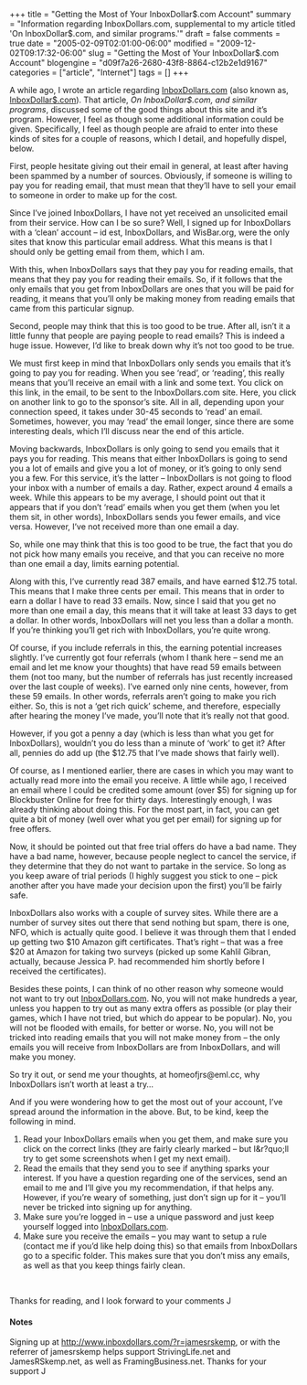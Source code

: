 +++
title = "Getting the Most of Your InboxDollar$.com Account"
summary = "Information regarding InboxDollars.com, supplemental to my article titled 'On InboxDollar$.com, and similar programs.'"
draft = false
comments = true
date = "2005-02-09T02:01:00-06:00"
modified = "2009-12-02T09:17:32-06:00"
slug = "Getting the Most of Your InboxDollar$.com Account"
blogengine = "d09f7a26-2680-43f8-8864-c12b2e1d9167"
categories = ["article", "Internet"]
tags = []
+++

<p>
A while ago, I wrote an article regarding <a href="http://www.inboxdollars.com/?r=jamesrskemp">InboxDollars.com</a> (also known as, <a href="http://www.inboxdollars.com/?r=jamesrskemp">InboxDollar$.com</a>). That article, <em>On InboxDollar$.com, and similar programs</em>, discussed some of the good things about this site and it&rsquo;s program. However, I feel as though some additional information could be given. Specifically, I feel as though people are afraid to enter into these kinds of sites for a couple of reasons, which I detail, and hopefully dispel, below.
</p>
<p>
First, people hesitate giving out their email in general, at least after having been spammed by a number of sources. Obviously, if someone is willing to pay you for reading email, that must mean that they&rsquo;ll have to sell your email to someone in order to make up for the cost.
</p>
<p>
Since I&rsquo;ve joined InboxDollars, I have not yet received an unsolicited email from their service. How can I be so sure? Well, I signed up for InboxDollars with a &lsquo;clean&rsquo; account &ndash; id est, InboxDollars, and WisBar.org, were the only sites that know this particular email address. What this means is that I should only be getting email from them, which I am.
</p>
<p>
With this, when InboxDollars says that they pay you for reading emails, that means that they pay you for reading their emails. So, if it follows that the only emails that you get from InboxDollars are ones that you will be paid for reading, it means that you&rsquo;ll only be making money from reading emails that came from this particular signup.
</p>
<p>
Second, people may think that this is too good to be true. After all, isn&rsquo;t it a little funny that people are paying people to read emails? This is indeed a huge issue. However, I&rsquo;d like to break down why it&rsquo;s not too good to be true.
</p>
<p>
We must first keep in mind that InboxDollars only sends you emails that it&rsquo;s going to pay you for reading. When you see &lsquo;read&rsquo;, or &lsquo;reading&rsquo;, this really means that you&rsquo;ll receive an email with a link and some text. You click on this link, in the email, to be sent to the InboxDollars.com site. Here, you click on another link to go to the sponsor&rsquo;s site. All in all, depending upon your connection speed, it takes under 30-45 seconds to &lsquo;read&rsquo; an email. Sometimes, however, you may &lsquo;read&rsquo; the email longer, since there are some interesting deals, which I&rsquo;ll discuss near the end of this article.
</p>
<p>
Moving backwards, InboxDollars is only going to send you emails that it pays you for reading. This means that either InboxDollars is going to send you a lot of emails and give you a lot of money, or it&rsquo;s going to only send you a few. For this service, it&rsquo;s the latter &ndash; InboxDollars is not going to flood your inbox with a number of emails a day. Rather, expect around 4 emails a week. While this appears to be my average, I should point out that it appears that if you don&rsquo;t &lsquo;read&rsquo; emails when you get them (when you let them sit, in other words), InboxDollars sends you fewer emails, and vice versa. However, I&rsquo;ve not received more than one email a day.
</p>
<p>
So, while one may think that this is too good to be true, the fact that you do not pick how many emails you receive, and that you can receive no more than one email a day, limits earning potential.
</p>
<p>
Along with this, I&rsquo;ve currently read 387 emails, and have earned $12.75 total. This means that I make three cents per email. This means that in order to earn a dollar I have to read 33 emails. Now, since I said that you get no more than one email a day, this means that it will take at least 33 days to get a dollar. In other words, InboxDollars will net you less than a dollar a month. If you&rsquo;re thinking you&rsquo;ll get rich with InboxDollars, you&rsquo;re quite wrong.
</p>
<p>
Of course, if you include referrals in this, the earning potential increases slightly. I&rsquo;ve currently got four referrals (whom I thank here &ndash; send me an email and let me know your thoughts) that have read 59 emails between them (not too many, but the number of referrals has just recently increased over the last couple of weeks). I&rsquo;ve earned only nine cents, however, from these 59 emails. In other words, referrals aren&rsquo;t going to make you rich either. So, this is not a &lsquo;get rich quick&rsquo; scheme, and therefore, especially after hearing the money I&rsquo;ve made, you&rsquo;ll note that it&rsquo;s really not that good.
</p>
<p>
However, if you got a penny a day (which is less than what you get for InboxDollars), wouldn&rsquo;t you do less than a minute of &lsquo;work&rsquo; to get it? After all, pennies do add up (the $12.75 that I&rsquo;ve made shows that fairly well).
</p>
<p>
Of course, as I mentioned earlier, there are cases in which you may want to actually read more into the email you receive. A little while ago, I received an email where I could be credited some amount (over $5) for signing up for Blockbuster Online for free for thirty days. Interestingly enough, I was already thinking about doing this. For the most part, in fact, you can get quite a bit of money (well over what you get per email) for signing up for free offers.
</p>
<p>
Now, it should be pointed out that free trial offers do have a bad name. They have a bad name, however, because people neglect to cancel the service, if they determine that they do not want to partake in the service. So long as you keep aware of trial periods (I highly suggest you stick to one &ndash; pick another after you have made your decision upon the first) you&rsquo;ll be fairly safe.
</p>
<p>
InboxDollars also works with a couple of survey sites. While there are a number of survey sites out there that send nothing but spam, there is one, NFO, which is actually quite good. I believe it was through them that I ended up getting two $10 Amazon gift certificates. That&rsquo;s right &ndash; that was a free $20 at Amazon for taking two surveys (picked up some Kahlil Gibran, actually, because Jessica P. had recommended him shortly before I received the certificates).
</p>
<p>
Besides these points, I can think of no other reason why someone would not want to try out <a href="http://www.inboxdollars.com/?r=jamesrskemp">InboxDollars.com</a>. No, you will not make hundreds a year, unless you happen to try out as many extra offers as possible (or play their games, which I have not tried, but which do appear to be popular). No, you will not be flooded with emails, for better or worse. No, you will not be tricked into reading emails that you will not make money from &ndash; the only emails you will receive from InboxDollars are from InboxDollars, and will make you money.
</p>
<p>
So try it out, or send me your thoughts, at homeofjrs@eml.cc, why InboxDollars isn&rsquo;t worth at least a try&hellip;
</p>
<p>
And if you were wondering how to get the most out of your account, I&rsquo;ve spread around the information in the above. But, to be kind, keep the following in mind.
</p>
<ol>
	<li>Read your InboxDollars emails when you get them, and make sure you click on the correct links (they are fairly clearly marked &ndash; but I&r?quo;ll try to get some screenshots when I get my next email).</li>
	<li>Read the emails that they send you to see if anything sparks your interest. If you have a question regarding one of the services, send an email to me and I&rsquo;ll give you my recommendation, if that helps any. However, if you&rsquo;re weary of something, just don&rsquo;t sign up for it &ndash; you&rsquo;ll never be tricked into signing up for anything.</li>
	<li>Make sure you&rsquo;re logged in &ndash; use a unique password and just keep yourself logged into <a href="http://www.inboxdollars.com/?r=jamesrskemp">InboxDollars.com</a>.</li>
	<li>Make sure you receive the emails &ndash; you may want to setup a rule (contact me if you&rsquo;d like help doing this) so that emails from InboxDollars go to a specific folder. This makes sure that you don&rsquo;t miss any emails, as well as that you keep things fairly clean.</li>
</ol>
<p>
&nbsp;
</p>
<p>
Thanks for reading, and I look forward to your comments J
</p>
<h4>Notes</h4>
<p>
Signing up at <a href="http://www.inboxdollars.com/?r=jamesrskemp">http://www.inboxdollars.com/?r=jamesrskemp</a>, or with the referrer of jamesrskemp helps support StrivingLife.net and JamesRSkemp.net, as well as FramingBusiness.net. Thanks for your support J
</p>

